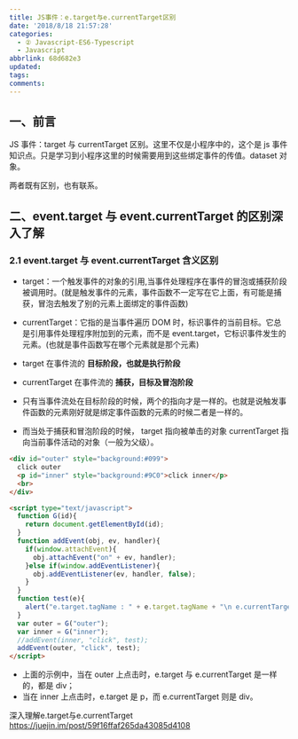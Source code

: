 ```yaml
---
title: JS事件：e.target与e.currentTarget区别
date: '2018/8/18 21:57:28'
categories:
  - ② Javascript-ES6-Typescript
  - Javascript
abbrlink: 68d682e3
updated:
tags:
comments:
---
```


## 一、前言

JS 事件：target 与 currentTarget 区别。这里不仅是小程序中的，这个是 js 事件知识点。只是学习到小程序这里的时候需要用到这些绑定事件的传值。dataset 对象。

两者既有区别，也有联系。

## 二、event.target 与 event.currentTarget 的区别深入了解

### 2.1 event.target 与 event.currentTarget 含义区别

- target：一个触发事件的对象的引用,当事件处理程序在事件的冒泡或捕获阶段被调用时。(就是触发事件的元素，事件函数不一定写在它上面，有可能是捕获，冒泡去触发了别的元素上面绑定的事件函数)
- currentTarget：它指的是当事件遍历 DOM 时，标识事件的当前目标。它总是引用事件处理程序附加到的元素，而不是 event.target，它标识事件发生的元素。(也就是事件函数写在哪个元素就是那个元素)

- target 在事件流的 **目标阶段，也就是执行阶段**
- currentTarget 在事件流的 **捕获，目标及冒泡阶段**

- 只有当事件流处在目标阶段的时候，两个的指向才是一样的。也就是说触发事件函数的元素刚好就是绑定事件函数的元素的时候二者是一样的。
- 而当处于捕获和冒泡阶段的时候，
    target 指向被单击的对象
    currentTarget 指向当前事件活动的对象（一般为父级）。


```HTML
<div id="outer" style="background:#099">  
  click outer  
  <p id="inner" style="background:#9C0">click inner</p>  
  <br>  
</div>  

<script type="text/javascript">  
  function G(id){  
    return document.getElementById(id);
  }  
  function addEvent(obj, ev, handler){  
    if(window.attachEvent){  
      obj.attachEvent("on" + ev, handler);  
    }else if(window.addEventListener){
      obj.addEventListener(ev, handler, false);  
    }  
  }  
  function test(e){  
    alert("e.target.tagName : " + e.target.tagName + "\n e.currentTarget.tagName : " + e.currentTarget.tagName);  
  }  
  var outer = G("outer");  
  var inner = G("inner");  
  //addEvent(inner, "click", test);  
  addEvent(outer, "click", test);  
</script>  
```

- 上面的示例中，当在 outer 上点击时，e.target 与 e.currentTarget 是一样的，都是 div；
- 当在 inner 上点击时，e.target 是 p，而 e.currentTarget 则是 div。


深入理解e.target与e.currentTarget
https://juejin.im/post/59f16ffaf265da43085d4108